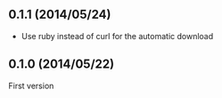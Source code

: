 ## 0.1.1 (2014/05/24)

* Use ruby instead of curl for the automatic download

## 0.1.0 (2014/05/22)

First version
